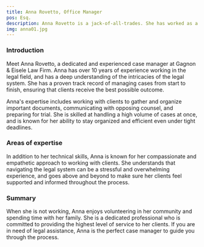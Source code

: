 ```yaml
---
title: Anna Rovetto, Office Manager
pos: Esq.
description: Anna Rovetto is a jack-of-all-trades. She has worked as a Realtor, Case Manager, Paralegal, and Lawyer for over 20 years. She has worked in family law, criminal law, and business law.
img: anna01.jpg
---
```

### Introduction ###

Meet Anna Rovetto, a dedicated and experienced case manager at Gagnon & Eisele Law Firm. Anna has over 10 years of experience working in the legal field, and has a deep understanding of the intricacies of the legal system. She has a proven track record of managing cases from start to finish, ensuring that clients receive the best possible outcome.

Anna's expertise includes working with clients to gather and organize important documents, communicating with opposing counsel, and preparing for trial. She is skilled at handling a high volume of cases at once, and is known for her ability to stay organized and efficient even under tight deadlines.

### Areas of expertise ###

In addition to her technical skills, Anna is known for her compassionate and empathetic approach to working with clients. She understands that navigating the legal system can be a stressful and overwhelming experience, and goes above and beyond to make sure her clients feel supported and informed throughout the process.

### Summary ###

When she is not working, Anna enjoys volunteering in her community and spending time with her family. She is a dedicated professional who is committed to providing the highest level of service to her clients. If you are in need of legal assistance, Anna is the perfect case manager to guide you through the process.
